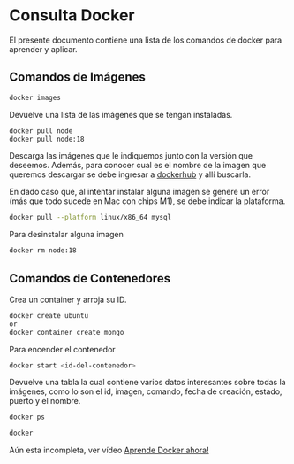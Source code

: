 # Consulta Docker

El presente documento contiene una lista de los comandos de docker para aprender y aplicar.

## Comandos de Imágenes

```bash
docker images
```
Devuelve una lista de las imágenes que se tengan instaladas.

```bash
docker pull node
docker pull node:18
```
Descarga las imágenes que le indiquemos junto con la versión que deseemos. Además, para conocer cual es el nombre de la imagen que queremos descargar se debe ingresar a [dockerhub](https://hub.docker.com/) y allí buscarla.

En dado caso que, al intentar instalar alguna imagen se genere un error (más que todo sucede en Mac con chips M1), se debe indicar la plataforma.
```bash
docker pull --platform linux/x86_64 mysql
```
Para desinstalar alguna imagen
```bash
docker rm node:18
```

## Comandos de Contenedores
Crea un container y arroja su ID.
```bash
docker create ubuntu
or
docker container create mongo
```

Para encender el contenedor
```bash
docker start <id-del-contenedor>
```
Devuelve una tabla la cual contiene varios datos interesantes sobre todas la imágenes, como lo son el id, imagen, comando, fecha de creación, estado, puerto y el nombre.
```bash
docker ps
```

```bash
docker 
```

Aún esta incompleta, ver vídeo [Aprende Docker ahora!](https://youtu.be/4Dko5W96WHg?t=1915)